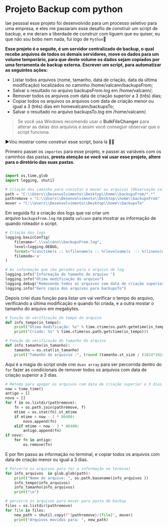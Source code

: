 ﻿# Projeto Backup com python
 
Iae pessoal esse projeto foi desenvolvido para um processo seletivo para uma empresa, e eles me passaram esse desafio de construir um script de backup, e me deram a liberdade de construir com liguem que eu quiser, eu que não sou bobo nem nada, fui logo de `Python`🐍


**Esse projeto é o seguite, é um servidor centralizado de backup, o qual recebe arquivos de todos os demais servidores, move os dados para um volume temporário, para que deste volume os dados sejam copiados por uma ferramenta de backup externa. Escrever um script, para automatizar as seguintes ações:**

+ Listar todos arquivos (nome, tamanho, data de criação, data da última modificação) localizados no caminho /home/valcann/backupsFrom;
+ Salvar o resultado no arquivo backupsFrom.log em /home/valcann/;
+ Remover todos os arquivos com data de criação superior a 3 (três) dias;
+ Copiar todos os arquivos os arquivos com data de criação menor ou igual a 3 (três) dias em homevalcann/backupsTo;
+ Salvar o resultado no arquivo backupsTo.log em /home/valcann/.

> Se você usa Windows recomendo usar o **BulkFileChanger** para alterar as datas dos arquivos e assim você conseguir observar que o script funciona. 


▶️Vou mostrar como construir esse script, bora lá 👨‍💻

Primeiro passei os `importes` para esse projeto, e passei as variáveis com os caminhos das pastas, **presta atenção se você vai usar esse projeto, altere para o diretório das suas pastas**.
~~~Python

import os,time,glob
import logging, shutil

# Criação dos caminho para consutar e mover os arquivos (Observação colocar o seu diretorio da sua maquina).
path = "C:\\Users\\Desenvolvimento\\Desktop\\home\\backupsFrom/*.*"
pathremove = "C:\\Users\\Desenvolvimento\\Desktop\\home\\backupsFrom"
mover = "C:\\Users\\Desenvolvimento\\Desktop\\home\\backupsTo"
~~~


Em seguida fiz a criação dos logs que vai criar um arquivo `backupsFrom.log` na pasta `valcann` para mostrar as informação de quando roteador o script.

~~~Python
# Criação dos logs
logging.basicConfig(
    filename=".\\valcann\\backupsFrom.log",
    level=logging.DEBUG,
    format="%(asctime)s :: %(filename)s :: %(levelname)s  :: %(lineno)d :: %(message)s",
    filemode='a'
)

# As informação que são gerados para o arquivo de log
logging.info("Informação do tamanho do arquivo ")
logging.info("Útima modificação do arquivo")
logging.debug("Removendo todos os arquivos com data de criação superior a 3 dias")
logging.info("Gero copia dos arquivos para backupsTo")
~~~


Depois criei duas função para listar um vai verificar o tempo do arquivo, verificando a última modificação e quando foi criada, e a outra mostar o tamanho do arquivo em megabytes.
~~~Python
# Função da verificação do tempo do arquivo
def info_tempo(in_tempo):
    print("Útima modificação: %s" % time.ctime(os.path.getmtime(in_tempo)))
    print("Criado: %s" % time.ctime(os.path.getctime(in_tempo)))

# Função da verificação do tamanho do arquivo
def info_tamanho(in_tamanho):
    tamanho = os.stat(in_tamanho)
    print("Tamanho do arquivio :", (round (tamanho.st_size / (1024*1024),3)),"Mb")
~~~


Aqui é a magia do script onde crei `duas array` para ser percorrida dentro do `for` fazer as condicionais de remover todos os arquivos com data de criação superior a 3 dias.
~~~Python
# Metodo para apagar os arquivos com data de criação superior a 3 dias
now = time.time()
antigo = []
novo = []
for f in os.listdir(pathremove):
    fn = os.path.join(pathremove, f)
    mtime = os.stat(fn).st_mtime
    if mtime > now - 1 * 86400:
        novo.append(fn)
    elif mtime < now - 3 * 86400:
        antigo.append(fn)
if novo:
    for fn in antigo:
        os.remove(fn)

~~~

E por fim passo as informação no terminal, e copiar todos os arquivos com data de criação menor ou igual a 3 dias.
~~~Python 
# Percorre os arquivos para ter a informação no terminal
for info_arquivos  in glob.glob(path):
    print("Nome do arquivo: ", os.path.basename(info_arquivos ))
    info_tempo(info_arquivos)
    info_tamanho(info_arquivos)
    print("\n")

# percorre os arquivos para mover para pasta de backup
files = os.listdir(pathremove)
for file in files:
    new_path = shutil.copy(f"{pathremove}/{file}", mover)
    print("Arquivos movidos para: ", new_path)
~~~



